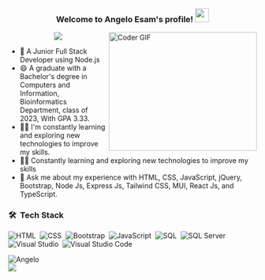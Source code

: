 <h3 align="center">
  Welcome to Angelo Esam's profile!
  <img src="https://media.giphy.com/media/hvRJCLFzcasrR4ia7z/giphy.gif" width="28">
</h3>

<img align="right" src="https://media.giphy.com/media/SWoSkN6DxTszqIKEqv/giphy.gif" alt="Coder GIF" width="300" height="240">

<!-- Typing SVG by DenverCoder1 - https://github.com/DenverCoder1/readme-typing-svg -->
<p align="center">
  <a href="https://github.com/DenverCoder1/readme-typing-svg"><img src="https://readme-typing-svg.herokuapp.com/?lines=Full-stack%20web%20developer;Always%20learning%20new%20technologies&font=Fira%20Code&center=true&width=440&height=45&color=f75c7e&vCenter=true&size=22"></a>
</p> 

- 🏢 A Junior Full Stack Developer using Node.js
- 😄 A graduate with a Bachelor's degree in Computers and Information, Bioinformatics Department, class of 2023, With GPA 3.33.
- 👨‍💻 I'm constantly learning and exploring new technologies to improve my skills.
- 👨‍💻 Constantly learning and exploring new technologies to improve my skills
- 💬 Ask me about my experience with HTML, CSS, JavaScript, jQuery, Bootstrap, Node Js, Express Js, Tailwind CSS, MUI, React Js, and TypeScript.


### 🛠 &nbsp;Tech Stack

![HTML](https://img.shields.io/badge/-HTML5-05122A?style=flat&logo=html5)&nbsp;
![CSS](https://img.shields.io/badge/-CSS3-05122A?style=flat&logo=css3)&nbsp;
![Bootstrap](https://img.shields.io/badge/-Bootstrap-05122A?style=flat&logo=bootstrap&logoColor=563D7C)&nbsp;
![JavaScript](https://img.shields.io/badge/-JavaScript-05122A?style=flat&logo=javascript)&nbsp;
![SQL](https://img.shields.io/badge/-SQL-05122A?style=flat&logo=microsoft%20sql%20server&logoColor=CC2927)&nbsp;
![SQL Server](https://img.shields.io/badge/-SQL%20Server-05122A?style=flat&logo=microsoft%20sql%20server&logoColor=CC2927)&nbsp;
![Visual Studio](https://img.shields.io/badge/-Visual%20Studio-05122A?style=flat&logo=visual%20studio&logoColor=5C2D91)&nbsp;
![Visual Studio Code](https://img.shields.io/badge/-Visual%20Studio%20Code-05122A?style=flat&logo=visual-studio-code&logoColor=007ACC)&nbsp;

<img align="left" src="https://github-readme-stats.vercel.app/api/top-langs?username=AngeloEsam&show_icons=true&locale=en&layout=compact&theme=chartreuse-dark" alt="Angelo" />
<br>
<a href="https://komarev.com/ghpvc/?username=AngeloEsam&style=for-the-badge">
    <img src="https://komarev.com/ghpvc/?username=AngeloEsam&style=for-the-badge">
</a>

